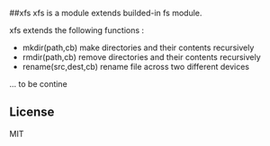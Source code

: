 ##xfs
xfs is a module extends builded-in fs module.

xfs extends the following functions :

  * mkdir(path,cb) make directories and their contents recursively
  * rmdir(path,cb) remove directories and their contents recursively
  * rename(src,dest,cb) rename file across two different devices

  ... to be contine

## License

  MIT
